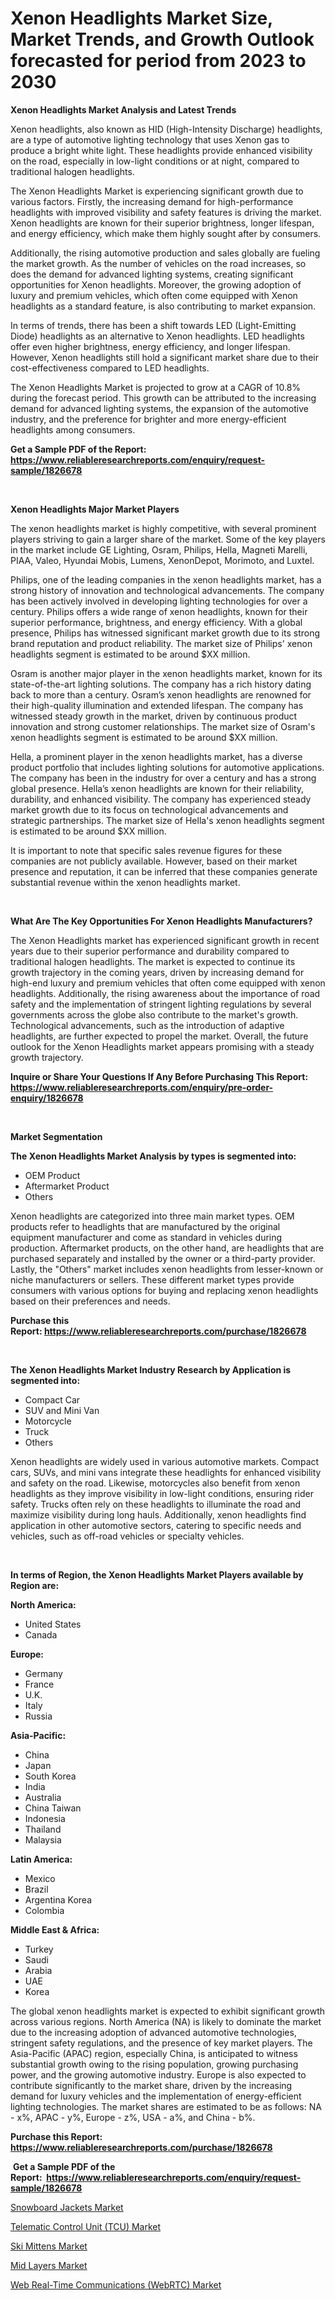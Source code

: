 <p><h1>Xenon Headlights Market Size, Market Trends, and Growth Outlook forecasted for period from 2023 to 2030</h1></p><p><strong>Xenon Headlights Market Analysis and Latest Trends</strong></p>
<p><p>Xenon headlights, also known as HID (High-Intensity Discharge) headlights, are a type of automotive lighting technology that uses Xenon gas to produce a bright white light. These headlights provide enhanced visibility on the road, especially in low-light conditions or at night, compared to traditional halogen headlights.</p><p>The Xenon Headlights Market is experiencing significant growth due to various factors. Firstly, the increasing demand for high-performance headlights with improved visibility and safety features is driving the market. Xenon headlights are known for their superior brightness, longer lifespan, and energy efficiency, which make them highly sought after by consumers.</p><p>Additionally, the rising automotive production and sales globally are fueling the market growth. As the number of vehicles on the road increases, so does the demand for advanced lighting systems, creating significant opportunities for Xenon headlights. Moreover, the growing adoption of luxury and premium vehicles, which often come equipped with Xenon headlights as a standard feature, is also contributing to market expansion.</p><p>In terms of trends, there has been a shift towards LED (Light-Emitting Diode) headlights as an alternative to Xenon headlights. LED headlights offer even higher brightness, energy efficiency, and longer lifespan. However, Xenon headlights still hold a significant market share due to their cost-effectiveness compared to LED headlights.</p><p>The Xenon Headlights Market is projected to grow at a CAGR of 10.8% during the forecast period. This growth can be attributed to the increasing demand for advanced lighting systems, the expansion of the automotive industry, and the preference for brighter and more energy-efficient headlights among consumers.</p></p>
<p><strong>Get a Sample PDF of the Report:&nbsp; <a href="https://www.reliableresearchreports.com/enquiry/request-sample/1826678">https://www.reliableresearchreports.com/enquiry/request-sample/1826678</a></strong></p>
<p>&nbsp;</p>
<p><strong>Xenon Headlights Major Market Players</strong></p>
<p><p>The xenon headlights market is highly competitive, with several prominent players striving to gain a larger share of the market. Some of the key players in the market include GE Lighting, Osram, Philips, Hella, Magneti Marelli, PIAA, Valeo, Hyundai Mobis, Lumens, XenonDepot, Morimoto, and Luxtel.</p><p>Philips, one of the leading companies in the xenon headlights market, has a strong history of innovation and technological advancements. The company has been actively involved in developing lighting technologies for over a century. Philips offers a wide range of xenon headlights, known for their superior performance, brightness, and energy efficiency. With a global presence, Philips has witnessed significant market growth due to its strong brand reputation and product reliability. The market size of Philips' xenon headlights segment is estimated to be around $XX million.</p><p>Osram is another major player in the xenon headlights market, known for its state-of-the-art lighting solutions. The company has a rich history dating back to more than a century. Osram’s xenon headlights are renowned for their high-quality illumination and extended lifespan. The company has witnessed steady growth in the market, driven by continuous product innovation and strong customer relationships. The market size of Osram's xenon headlights segment is estimated to be around $XX million.</p><p>Hella, a prominent player in the xenon headlights market, has a diverse product portfolio that includes lighting solutions for automotive applications. The company has been in the industry for over a century and has a strong global presence. Hella’s xenon headlights are known for their reliability, durability, and enhanced visibility. The company has experienced steady market growth due to its focus on technological advancements and strategic partnerships. The market size of Hella's xenon headlights segment is estimated to be around $XX million.</p><p>It is important to note that specific sales revenue figures for these companies are not publicly available. However, based on their market presence and reputation, it can be inferred that these companies generate substantial revenue within the xenon headlights market.</p></p>
<p>&nbsp;</p>
<p><strong>What Are The Key Opportunities For Xenon Headlights Manufacturers?</strong></p>
<p><p>The Xenon Headlights market has experienced significant growth in recent years due to their superior performance and durability compared to traditional halogen headlights. The market is expected to continue its growth trajectory in the coming years, driven by increasing demand for high-end luxury and premium vehicles that often come equipped with xenon headlights. Additionally, the rising awareness about the importance of road safety and the implementation of stringent lighting regulations by several governments across the globe also contribute to the market's growth. Technological advancements, such as the introduction of adaptive headlights, are further expected to propel the market. Overall, the future outlook for the Xenon Headlights market appears promising with a steady growth trajectory.</p></p>
<p><strong>Inquire or Share Your Questions If Any Before Purchasing This Report: <a href="https://www.reliableresearchreports.com/enquiry/pre-order-enquiry/1826678">https://www.reliableresearchreports.com/enquiry/pre-order-enquiry/1826678</a></strong></p>
<p>&nbsp;</p>
<p><strong>Market Segmentation</strong></p>
<p><strong>The Xenon Headlights Market Analysis by types is segmented into:</strong></p>
<p><ul><li>OEM Product</li><li>Aftermarket Product</li><li>Others</li></ul></p>
<p><p>Xenon headlights are categorized into three main market types. OEM products refer to headlights that are manufactured by the original equipment manufacturer and come as standard in vehicles during production. Aftermarket products, on the other hand, are headlights that are purchased separately and installed by the owner or a third-party provider. Lastly, the "Others" market includes xenon headlights from lesser-known or niche manufacturers or sellers. These different market types provide consumers with various options for buying and replacing xenon headlights based on their preferences and needs.</p></p>
<p><strong>Purchase this Report:&nbsp;<a href="https://www.reliableresearchreports.com/purchase/1826678">https://www.reliableresearchreports.com/purchase/1826678</a></strong></p>
<p>&nbsp;</p>
<p><strong>The Xenon Headlights Market Industry Research by Application is segmented into:</strong></p>
<p><ul><li>Compact Car</li><li>SUV and Mini Van</li><li>Motorcycle</li><li>Truck</li><li>Others</li></ul></p>
<p><p>Xenon headlights are widely used in various automotive markets. Compact cars, SUVs, and mini vans integrate these headlights for enhanced visibility and safety on the road. Likewise, motorcycles also benefit from xenon headlights as they improve visibility in low-light conditions, ensuring rider safety. Trucks often rely on these headlights to illuminate the road and maximize visibility during long hauls. Additionally, xenon headlights find application in other automotive sectors, catering to specific needs and vehicles, such as off-road vehicles or specialty vehicles.</p></p>
<p>&nbsp;</p>
<p><strong>In terms of Region, the Xenon Headlights Market Players available by Region are:</strong></p>
<p>
    <p> <strong> North America: </strong>
        <ul>
            <li>United States</li>
            <li>Canada</li>
        </ul>
        </p> 
    <p> <strong> Europe: </strong>
        <ul>
            <li>Germany</li>
            <li>France</li>
            <li>U.K.</li>
            <li>Italy</li>
            <li>Russia</li>
        </ul>
        </p> 
    <p> <strong> Asia-Pacific: </strong>
        <ul>
            <li>China</li>
            <li>Japan</li>
            <li>South Korea</li>
            <li>India</li>
            <li>Australia</li>
            <li>China Taiwan</li>
            <li>Indonesia</li>
            <li>Thailand</li>
            <li>Malaysia</li>
        </ul>
        </p> 
    <p> <strong> Latin America: </strong>
        <ul>
            <li>Mexico</li>
            <li>Brazil</li>
            <li>Argentina Korea</li>
            <li>Colombia</li>
        </ul>
        </p> 
    <p> <strong> Middle East & Africa: </strong>
        <ul>
            <li>Turkey</li>
            <li>Saudi</li>
            <li>Arabia</li>
            <li>UAE</li>
            <li>Korea</li>
        </ul>
    </p>
    </p>
<p><p>The global xenon headlights market is expected to exhibit significant growth across various regions. North America (NA) is likely to dominate the market due to the increasing adoption of advanced automotive technologies, stringent safety regulations, and the presence of key market players. The Asia-Pacific (APAC) region, especially China, is anticipated to witness substantial growth owing to the rising population, growing purchasing power, and the growing automotive industry. Europe is also expected to contribute significantly to the market share, driven by the increasing demand for luxury vehicles and the implementation of energy-efficient lighting technologies. The market shares are estimated to be as follows: NA - x%, APAC - y%, Europe - z%, USA - a%, and China - b%.</p></p>
<p><strong>Purchase this Report: <a href="https://www.reliableresearchreports.com/purchase/1826678">https://www.reliableresearchreports.com/purchase/1826678</a></strong></p>
<p>&nbsp;<strong>Get a Sample PDF of the Report:&nbsp;&nbsp;<a href="https://www.reliableresearchreports.com/enquiry/request-sample/1826678">https://www.reliableresearchreports.com/enquiry/request-sample/1826678</a></strong></p>
<p><strong></strong></p>
<p><p><a href="https://medium.com/@deirdredavies67/analyzing-snowboard-jackets-market-global-industry-perspective-and-forecast-2023-to-2030-f4daefc2ee3c">Snowboard Jackets Market</a></p><p><a href="https://www.linkedin.com/pulse/decoding-telematic-control-unit-tcu-market-deep-dive-j9ksc/">Telematic Control Unit (TCU) Market</a></p><p><a href="https://medium.com/@deirdreclark76/ski-mittens-market-exploring-market-share-market-trends-and-future-growth-71870c528e0e">Ski Mittens Market</a></p><p><a href="https://medium.com/@avaalsop666/mid-layers-market-size-reveals-the-best-marketing-channels-in-global-industry-af3e46741a7d">Mid Layers Market</a></p><p><a href="https://www.linkedin.com/pulse/web-real-time-communications-webrtc-market-challenges-o5ukc/">Web Real-Time Communications (WebRTC) Market</a></p></p>
